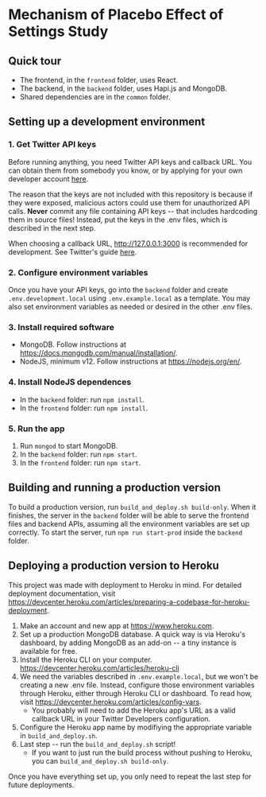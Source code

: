 # Mechanism of Placebo Effect of Settings Study

## Quick tour
* The frontend, in the `frontend` folder, uses React.
* The backend, in the `backend` folder, uses Hapi.js and MongoDB.
* Shared dependencies are in the `common` folder.

## Setting up a development environment

### 1. Get Twitter API keys

Before running anything, you need Twitter API keys and callback URL.  You can obtain them from somebody you know, or by
applying for your own developer account [here](https://developer.twitter.com/en/apply-for-access).

The reason that the keys are not included with this repository is because if they were exposed, malicious actors could
use them for unauthorized API calls.  **Never** commit any file containing API keys -- that includes hardcoding them in
source files!  Instead, put the keys in the .env files, which is described in the next step.

When choosing a callback URL, <http://127.0.0.1:3000> is recommended for development.  See Twitter's guide 
[here](https://developer.twitter.com/en/docs/basics/apps/guides/callback-urls).

### 2. Configure environment variables

Once you have your API keys, go into the `backend` folder and create `.env.development.local` using `.env.example.local`
as a template.  You may also set environment variables as needed or desired in the other .env files.

### 3. Install required software

* MongoDB.  Follow instructions at <https://docs.mongodb.com/manual/installation/>.
* NodeJS, minimum v12.  Follow instructions at <https://nodejs.org/en/>.

### 4. Install NodeJS dependences
* In the `backend` folder: run `npm install`.
* In the `frontend` folder: run `npm install`.

### 5. Run the app
1. Run `mongod` to start MongoDB.
2. In the `backend` folder: run `npm start`.
3. In the `frontend` folder: run `npm start`.

## Building and running a production version

To build a production version, run `build_and_deploy.sh build-only`.  When it finishes, the server in the `backend`
folder will be able to serve the frontend files and backend APIs, assuming all the environment variables are set up
correctly.  To start the server, run `npm run start-prod` inside the `backend` folder.

## Deploying a production version to Heroku

This project was made with deployment to Heroku in mind.  For detailed deployment documentation, visit
<https://devcenter.heroku.com/articles/preparing-a-codebase-for-heroku-deployment>.

1. Make an account and new app at <https://www.heroku.com>.
2. Set up a production MongoDB database.  A quick way is via Heroku's dashboard, by adding MongoDB as an add-on --
a tiny instance is available for free.
3. Install the Heroku CLI on your computer.  <https://devcenter.heroku.com/articles/heroku-cli>
4. We need the variables described in `.env.example.local`, but we won't be creating a new .env file.  Instead,
configure those environment variables through Heroku, either through Heroku CLI or dashboard.  To read how, visit
<https://devcenter.heroku.com/articles/config-vars>.
    * You probably will need to add the Heroku app's URL as a valid callback URL in your Twitter Developers
    configuration.
5. Configure the Heroku app name by modifiying the appropriate variable in `build_and_deploy.sh`.
6. Last step -- run the `build_and_deploy.sh` script!
    * If you want to just run the build process without pushing to Heroku, you can `build_and_deploy.sh build-only`.

Once you have everything set up, you only need to repeat the last step for future deployments.
